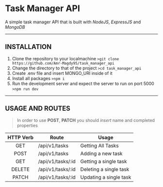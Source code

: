 # Task Manager API

A simple task manager API that is built with _NodeJS_, _ExpressJS_ and _MongoDB_

---

## INSTALLATION

1. Clone the repository to your localmachine
   `>git clone https://github.com/Amr-Magdy95/task_manager_api`
2. Change the directory to that of the project
   `>cd task_manager_api`
3. Create .env file and insert MONGO_URI inside of it
4. Install all packages
   `>npm i`
5. Run the development server and expect the server to run on port 5000
   `>npm run dev`

---

## USAGE AND ROUTES

> In order to use **POST**, **PATCH** you should _insert_ name and completed properties

| HTTP Verb | Route             | Usage                  |
| :-------: | ----------------- | ---------------------- |
|    GET    | /api/v1/tasks     | Getting All Tasks      |
|   POST    | /api/v1/tasks     | Adding a new task      |
|    GET    | /api/v1/tasks/:id | Getting a single task  |
|  DELETE   | /api/v1/tasks/:id | Deleting a single task |
|   PATCH   | /api/v1/tasks/:id | Updating a single task |
